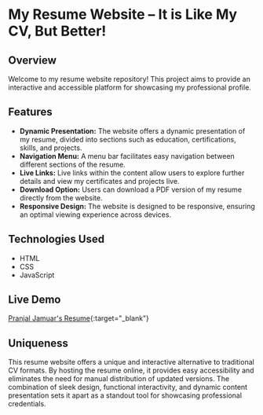 # My Resume Website – It is Like My CV, But Better!

## Overview

Welcome to my resume website repository! This project aims to provide an interactive and accessible platform for showcasing my professional profile.

## Features

- **Dynamic Presentation:** The website offers a dynamic presentation of my resume, divided into sections such as education, certifications, skills, and projects.
- **Navigation Menu:** A menu bar facilitates easy navigation between different sections of the resume.
- **Live Links:** Live links within the content allow users to explore further details and view my certificates and projects live.
- **Download Option:** Users can download a PDF version of my resume directly from the website.
- **Responsive Design:** The website is designed to be responsive, ensuring an optimal viewing experience across devices.

## Technologies Used

- HTML
- CSS
- JavaScript

## Live Demo

[Pranjal Jamuar's Resume](https://pranjaljamuar-resume.netlify.app/){:target="\_blank"}

## Uniqueness

This resume website offers a unique and interactive alternative to traditional CV formats. By hosting the resume online, it provides easy accessibility and eliminates the need for manual distribution of updated versions. The combination of sleek design, functional interactivity, and dynamic content presentation sets it apart as a standout tool for showcasing professional credentials.
